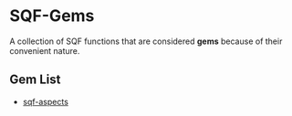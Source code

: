 # SQF-Gems
A collection of SQF functions that are considered **gems** because of their convenient nature.
## Gem List
* [sqf-aspects](https://github.com/arma3/SQF-Gems/tree/master/gems/sqf-aspects)
